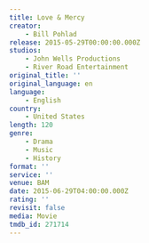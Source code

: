 ```yaml
---
title: Love & Mercy
creator:
    - Bill Pohlad
release: 2015-05-29T00:00:00.000Z
studios:
    - John Wells Productions
    - River Road Entertainment
original_title: ''
original_language: en
language:
    - English
country:
    - United States
length: 120
genre:
    - Drama
    - Music
    - History
format: ''
service: ''
venue: BAM
date: 2015-06-29T04:00:00.000Z
rating: ''
revisit: false
media: Movie
tmdb_id: 271714
---
```



